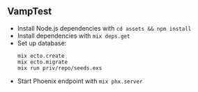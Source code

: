 ## VampTest

  * Install Node.js dependencies with `cd assets && npm install`
  * Install dependencies with `mix deps.get`
  * Set up database: 
    ```
    mix ecto.create
    mix ecto.migrate
    mix run priv/repo/seeds.exs
    ```
  * Start Phoenix endpoint with `mix phx.server`

